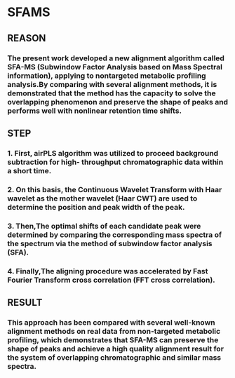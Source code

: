# SFAMS
## REASON
### The present work developed a new alignment algorithm called SFA-MS (Subwindow Factor Analysis based on Mass Spectral information), applying to nontargeted metabolic profiling analysis.By comparing with several alignment methods, it is demonstrated that the method has the capacity to solve the overlapping phenomenon and preserve the shape of peaks and performs well with nonlinear retention time shifts.
## STEP

### 1. First, airPLS algorithm was utilized to proceed background subtraction for high- throughput chromatographic data within a short time.

### 2. On this basis, the Continuous Wavelet Transform with Haar wavelet as the mother wavelet (Haar CWT) are used to determine the position and peak width of the peak. 

### 3. Then,The optimal shifts of each candidate peak were determined by comparing the corresponding mass spectra of the spectrum via the method of subwindow factor analysis (SFA). 

### 4.  Finally,The aligning procedure was accelerated by Fast Fourier Transform cross correlation (FFT cross correlation).
## RESULT
### This approach has been compared with several well-known alignment methods on real data from non-targeted metabolic profiling, which demonstrates that SFA-MS can preserve the shape of peaks and achieve a high quality alignment result for the system of overlapping chromatographic and similar mass spectra. 